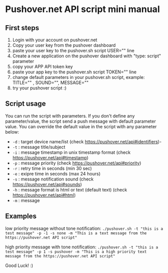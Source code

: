 
Pushover.net API script mini manual
===================================


First steps
-----------
1. Login with your account on pushover.net
2. Copy your user key from the pushover dashboard
3. paste your user key to the pushover.sh script USER="<your user key>" line
4. Create a new application on the pushover dashboard with "type: script" parameter
5. copy your APP API token key
6. paste your app key to the pushover.sh script TOKEN="<your app key>" line
7. change default parameters in your pushover.sh script, example: TITLE="" , SOUND="", MESSAGE=""
8. try your pushover script :)


Script usage
------------
You can run the script with parameters. If you don't define any parameter/value, the script send a push message with default parameter value.
You can override the default value in the script with any parameter below:
 - `-d` : target device name/list (check https://pushover.net/api#identifiers)-
 - `-t` : message title/subject
 - `-i` : message timestamp in unix timestamp format (check https://pushover.net/api#timestamp)
 - `-p` : message priority (check https://pushover.net/api#priority)
 - `-r` : retry time in seconds (min 30 sec)
 - `-e` : exipre time in seconds (max 24 hours)
 - `-s` : message notification sound (check https://pushover.net/api#sounds)
 - `-h` : message format is html or text (default text) (check https://pushover.net/api#html)
 - `-m` : message


Examples
--------

low priority message without tone notification:
```./pushover.sh -t "this is a test message" -p -1 -s none -m "This is a text message from the https://pushover.net API script"```

high priority message with tone notification:
```./pushover.sh -t "this is a test message" -p 1 -s pushover -m "This is a high priority text message from the https://pushover.net API script"```





Good Luck! :)
